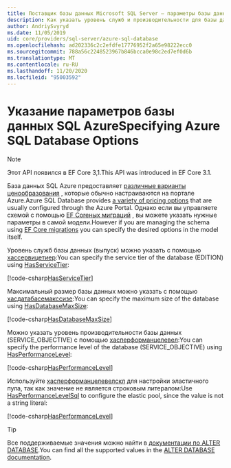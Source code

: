 ```yaml
---
title: Поставщик базы данных Microsoft SQL Server — параметры базы данных SQL Azure — EF Core
description: Как указать уровень служб и производительности для базы данных SQL Azure с помощью поставщика базы данных SQL Server Entity Framework Core
author: AndriySvyryd
ms.date: 11/05/2019
uid: core/providers/sql-server/azure-sql-database
ms.openlocfilehash: ad202336c2c2efdfe17776952f2a65e98222ecc0
ms.sourcegitcommit: 788a56c2248523967b846bcca0e98c2ed7ef0d6b
ms.translationtype: MT
ms.contentlocale: ru-RU
ms.lasthandoff: 11/20/2020
ms.locfileid: "95003592"
---
```

# <a name="specifying-azure-sql-database-options"></a><span data-ttu-id="c7dbf-103">Указание параметров базы данных SQL Azure</span><span class="sxs-lookup"><span data-stu-id="c7dbf-103">Specifying Azure SQL Database Options</span></span>

>[!NOTE]
> <span data-ttu-id="c7dbf-104">Этот API появился в EF Core 3,1.</span><span class="sxs-lookup"><span data-stu-id="c7dbf-104">This API was introduced in EF Core 3.1.</span></span>

<span data-ttu-id="c7dbf-105">База данных SQL Azure предоставляет [различные варианты ценообразования](https://azure.microsoft.com/pricing/details/sql-database/single/) , которые обычно настраиваются на портале Azure.</span><span class="sxs-lookup"><span data-stu-id="c7dbf-105">Azure SQL Database provides [a variety of pricing options](https://azure.microsoft.com/pricing/details/sql-database/single/) that are usually configured through the Azure Portal.</span></span> <span data-ttu-id="c7dbf-106">Однако если вы управляете схемой с помощью [EF Coreных миграций](xref:core/managing-schemas/migrations/index) , вы можете указать нужные параметры в самой модели.</span><span class="sxs-lookup"><span data-stu-id="c7dbf-106">However if you are managing the schema using [EF Core migrations](xref:core/managing-schemas/migrations/index) you can specify the desired options in the model itself.</span></span>

<span data-ttu-id="c7dbf-107">Уровень служб базы данных (выпуск) можно указать с помощью [хассервицетиер](/dotnet/api/Microsoft.EntityFrameworkCore.SqlServerModelBuilderExtensions.HasServiceTier):</span><span class="sxs-lookup"><span data-stu-id="c7dbf-107">You can specify the service tier of the database (EDITION) using [HasServiceTier](/dotnet/api/Microsoft.EntityFrameworkCore.SqlServerModelBuilderExtensions.HasServiceTier):</span></span>

[!code-csharp[HasServiceTier](../../../../samples/core/SqlServer/AzureDatabase/AzureSqlContext.cs?name=HasServiceTier)]

<span data-ttu-id="c7dbf-108">Максимальный размер базы данных можно указать с помощью [хасдатабасемакссизе](/dotnet/api/Microsoft.EntityFrameworkCore.SqlServerModelBuilderExtensions.HasDatabaseMaxSize):</span><span class="sxs-lookup"><span data-stu-id="c7dbf-108">You can specify the maximum size of the database using [HasDatabaseMaxSize](/dotnet/api/Microsoft.EntityFrameworkCore.SqlServerModelBuilderExtensions.HasDatabaseMaxSize):</span></span>

[!code-csharp[HasDatabaseMaxSize](../../../../samples/core/SqlServer/AzureDatabase/AzureSqlContext.cs?name=HasDatabaseMaxSize)]

<span data-ttu-id="c7dbf-109">Можно указать уровень производительности базы данных (SERVICE_OBJECTIVE) с помощью [хасперформанцелевел](/dotnet/api/Microsoft.EntityFrameworkCore.SqlServerModelBuilderExtensions.HasPerformanceLevel):</span><span class="sxs-lookup"><span data-stu-id="c7dbf-109">You can specify the performance level of the database (SERVICE_OBJECTIVE) using [HasPerformanceLevel](/dotnet/api/Microsoft.EntityFrameworkCore.SqlServerModelBuilderExtensions.HasPerformanceLevel):</span></span>

[!code-csharp[HasPerformanceLevel](../../../../samples/core/SqlServer/AzureDatabase/AzureSqlContext.cs?name=HasPerformanceLevel)]

<span data-ttu-id="c7dbf-110">Используйте [хасперформанцелевелскл](/dotnet/api/Microsoft.EntityFrameworkCore.SqlServerModelBuilderExtensions.HasPerformanceLevelSql) для настройки эластичного пула, так как значение не является строковым литералом:</span><span class="sxs-lookup"><span data-stu-id="c7dbf-110">Use [HasPerformanceLevelSql](/dotnet/api/Microsoft.EntityFrameworkCore.SqlServerModelBuilderExtensions.HasPerformanceLevelSql) to configure the elastic pool, since the value is not a string literal:</span></span>

[!code-csharp[HasPerformanceLevel](../../../../samples/core/SqlServer/AzureDatabase/AzureSqlContext.cs?name=HasPerformanceLevelSql)]

>[!TIP]
> <span data-ttu-id="c7dbf-111">Все поддерживаемые значения можно найти в [документации по ALTER DATABASE](/sql/t-sql/statements/alter-database-transact-sql?view=azuresqldb-current&preserve-view=true).</span><span class="sxs-lookup"><span data-stu-id="c7dbf-111">You can find all the supported values in the [ALTER DATABASE documentation](/sql/t-sql/statements/alter-database-transact-sql?view=azuresqldb-current&preserve-view=true).</span></span>
